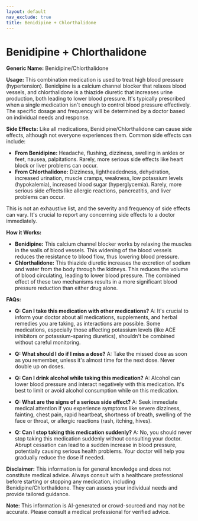 ```yaml
---
layout: default
nav_exclude: true
title: Benidipine + Chlorthalidone
---
```


# Benidipine + Chlorthalidone

**Generic Name:** Benidipine/Chlorthalidone

**Usage:** This combination medication is used to treat high blood pressure (hypertension).  Benidipine is a calcium channel blocker that relaxes blood vessels, and chlorthalidone is a thiazide diuretic that increases urine production, both leading to lower blood pressure.  It's typically prescribed when a single medication isn't enough to control blood pressure effectively.  The specific dosage and frequency will be determined by a doctor based on individual needs and response.


**Side Effects:**  Like all medications, Benidipine/Chlorthalidone can cause side effects, although not everyone experiences them.  Common side effects can include:

* **From Benidipine:** Headache, flushing, dizziness, swelling in ankles or feet, nausea, palpitations.  Rarely, more serious side effects like heart block or liver problems can occur.
* **From Chlorthalidone:** Dizziness, lightheadedness, dehydration, increased urination, muscle cramps, weakness, low potassium levels (hypokalemia), increased blood sugar (hyperglycemia).  Rarely, more serious side effects like allergic reactions, pancreatitis, and liver problems can occur.

This is not an exhaustive list, and the severity and frequency of side effects can vary. It's crucial to report any concerning side effects to a doctor immediately.


**How it Works:**

* **Benidipine:**  This calcium channel blocker works by relaxing the muscles in the walls of blood vessels. This widening of the blood vessels reduces the resistance to blood flow, thus lowering blood pressure.
* **Chlorthalidone:** This thiazide diuretic increases the excretion of sodium and water from the body through the kidneys.  This reduces the volume of blood circulating, leading to lower blood pressure.  The combined effect of these two mechanisms results in a more significant blood pressure reduction than either drug alone.


**FAQs:**

* **Q: Can I take this medication with other medications?** A:  It's crucial to inform your doctor about all medications, supplements, and herbal remedies you are taking, as interactions are possible.  Some medications, especially those affecting potassium levels (like ACE inhibitors or potassium-sparing diuretics), shouldn't be combined without careful monitoring.

* **Q: What should I do if I miss a dose?** A: Take the missed dose as soon as you remember, unless it's almost time for the next dose.  Never double up on doses.

* **Q: Can I drink alcohol while taking this medication?** A:  Alcohol can lower blood pressure and interact negatively with this medication.  It's best to limit or avoid alcohol consumption while on this medication.

* **Q: What are the signs of a serious side effect?** A:  Seek immediate medical attention if you experience symptoms like severe dizziness, fainting, chest pain, rapid heartbeat, shortness of breath, swelling of the face or throat, or allergic reactions (rash, itching, hives).

* **Q: Can I stop taking this medication suddenly?** A: No, you should never stop taking this medication suddenly without consulting your doctor.  Abrupt cessation can lead to a sudden increase in blood pressure, potentially causing serious health problems.  Your doctor will help you gradually reduce the dose if needed.

**Disclaimer:** This information is for general knowledge and does not constitute medical advice.  Always consult with a healthcare professional before starting or stopping any medication, including Benidipine/Chlorthalidone.  They can assess your individual needs and provide tailored guidance.


**Note:** This information is AI-generated or crowd-sourced and may not be accurate. Please consult a medical professional for verified advice.